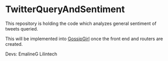 # TwitterQueryAndSentiment

This repository is holding the code which analyzes general sentiment of tweets queried.

This will be implemented into [GossipGirl](https://github.com/BigDummyInitiative/GossipGirl) once the front end and routers are created.

Devs:
EmalineG
Lilintech
